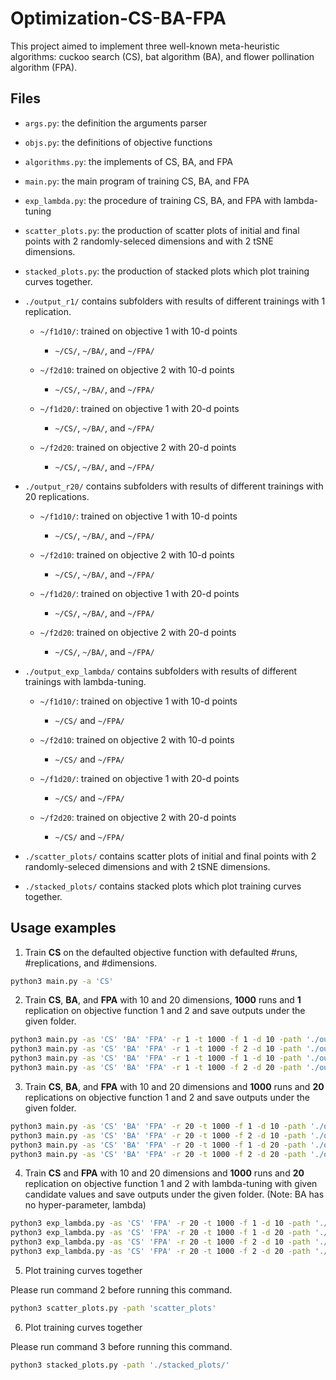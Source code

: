 # Optimization-CS-BA-FPA

This project aimed to implement three well-known meta-heuristic algorithms: cuckoo search (CS), bat algorithm (BA), and flower pollination algorithm (FPA).

## Files

- `args.py`: the definition the arguments parser

- `objs.py`: the definitions of objective functions

- `algorithms.py`: the implements of CS, BA, and FPA

- `main.py`: the main program of training CS, BA, and FPA

- `exp_lambda.py`: the procedure of training CS, BA, and FPA with lambda-tuning

- `scatter_plots.py`: the production of scatter plots of initial and final points with 2 randomly-seleced dimensions and with 2 tSNE dimensions.

- `stacked_plots.py`: the production of stacked plots which plot training curves together.

- `./output_r1/` contains subfolders with results of different trainings with 1 replication.

    - `~/f1d10/`: trained on objective 1 with 10-d points
        - `~/CS/`, `~/BA/`, and `~/FPA/`

    - `~/f2d10`: trained on objective 2 with 10-d points
        - `~/CS/`, `~/BA/`, and `~/FPA/`

    - `~/f1d20/`: trained on objective 1 with 20-d points
        - `~/CS/`, `~/BA/`, and `~/FPA/`

    - `~/f2d20`: trained on objective 2 with 20-d points
        - `~/CS/`, `~/BA/`, and `~/FPA/`

- `./output_r20/` contains subfolders with results of different trainings with 20 replications.

    - `~/f1d10/`: trained on objective 1 with 10-d points
        - `~/CS/`, `~/BA/`, and `~/FPA/`

    - `~/f2d10`: trained on objective 2 with 10-d points
        - `~/CS/`, `~/BA/`, and `~/FPA/`

    - `~/f1d20/`: trained on objective 1 with 20-d points
        - `~/CS/`, `~/BA/`, and `~/FPA/`

    - `~/f2d20`: trained on objective 2 with 20-d points
        - `~/CS/`, `~/BA/`, and `~/FPA/`

- `./output_exp_lambda/` contains subfolders with results of different trainings with lambda-tuning.

    - `~/f1d10/`: trained on objective 1 with 10-d points
        - `~/CS/` and `~/FPA/`

    - `~/f2d10`: trained on objective 2 with 10-d points
        - `~/CS/` and `~/FPA/`

    - `~/f1d20/`: trained on objective 1 with 20-d points
        - `~/CS/` and `~/FPA/`

    - `~/f2d20`: trained on objective 2 with 20-d points
        - `~/CS/` and `~/FPA/`

- `./scatter_plots/` contains scatter plots of initial and final points with 2 randomly-seleced dimensions and with 2 tSNE dimensions.

- `./stacked_plots/` contains stacked plots which plot training curves together.

## Usage examples

1. Train **CS** on the defaulted objective function with defaulted #runs, #replications, and #dimensions.

```bash
python3 main.py -a 'CS' 
```

2. Train **CS**, **BA**, and **FPA** with 10 and 20 dimensions, **1000** runs and **1** replication on objective function 1 and 2 and save outputs under the given folder.

```bash
python3 main.py -as 'CS' 'BA' 'FPA' -r 1 -t 1000 -f 1 -d 10 -path './output_r1/f1d10'
python3 main.py -as 'CS' 'BA' 'FPA' -r 1 -t 1000 -f 2 -d 10 -path './output_r1/f2d10'
python3 main.py -as 'CS' 'BA' 'FPA' -r 1 -t 1000 -f 1 -d 10 -path './output_r1/f1d20'
python3 main.py -as 'CS' 'BA' 'FPA' -r 1 -t 1000 -f 2 -d 20 -path './output_r1/f2d20'
```

3. Train **CS**, **BA**, and **FPA** with 10 and 20 dimensions and **1000** runs and **20** replications on objective function 1 and 2 and save outputs under the given folder.

```bash
python3 main.py -as 'CS' 'BA' 'FPA' -r 20 -t 1000 -f 1 -d 10 -path './output_r20/f1d10'
python3 main.py -as 'CS' 'BA' 'FPA' -r 20 -t 1000 -f 2 -d 10 -path './output_r20/f2d10'
python3 main.py -as 'CS' 'BA' 'FPA' -r 20 -t 1000 -f 1 -d 20 -path './output_r20/f1d20'
python3 main.py -as 'CS' 'BA' 'FPA' -r 20 -t 1000 -f 2 -d 20 -path './output_r20/f2d20'
```

4. Train **CS** and **FPA** with 10 and 20 dimensions and **1000** runs and **20** replication on objective function 1 and 2 with lambda-tuning with given candidate values and save outputs under the given folder. (Note: BA has no hyper-parameter, lambda)

```bash
python3 exp_lambda.py -as 'CS' 'FPA' -r 20 -t 1000 -f 1 -d 10 -path './output_exp_lambda/f1d10/'
python3 exp_lambda.py -as 'CS' 'FPA' -r 20 -t 1000 -f 1 -d 20 -path './output_exp_lambda/f1d20/'
python3 exp_lambda.py -as 'CS' 'FPA' -r 20 -t 1000 -f 2 -d 10 -path './output_exp_lambda/f2d10/'
python3 exp_lambda.py -as 'CS' 'FPA' -r 20 -t 1000 -f 2 -d 20 -path './output_exp_lambda/f2d20/'
```

5. Plot training curves together

Please run command 2 before running this command.

```bash
python3 scatter_plots.py -path 'scatter_plots'
```

6. Plot training curves together

Please run command 3 before running this command.

```bash
python3 stacked_plots.py -path './stacked_plots/'
```
